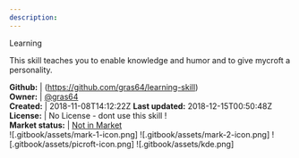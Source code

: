```yaml
---
description: 
---
```

Learning

This skill teaches you to enable knowledge and humor and to give mycroft a personality.

**Github:** | (https://github.com/gras64/learning-skill)  
**Owner:** | [@gras64](https://github.com/gras64)  
**Created:** | 2018-11-08T14:12:22Z  **Last updated:** 2018-12-15T00:50:48Z  
**License:** | No License - dont use this skill !  
**Market status:** | [Not in Market](https://market.mycroft.ai/skill/)  
 ![.gitbook/assets/mark-1-icon.png]  ![.gitbook/assets/mark-2-icon.png]  ![.gitbook/assets/picroft-icon.png]  ![.gitbook/assets/kde.png]  
